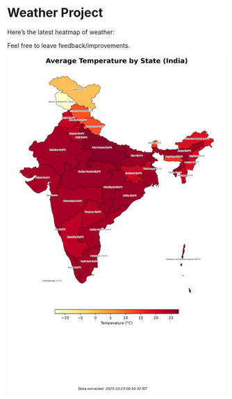# Weather Project

Here’s the latest heatmap of weather:

Feel free to leave feedback/improvements.

![India Heatmap](docs/assets/india_heatmap.png?v=F92522)
